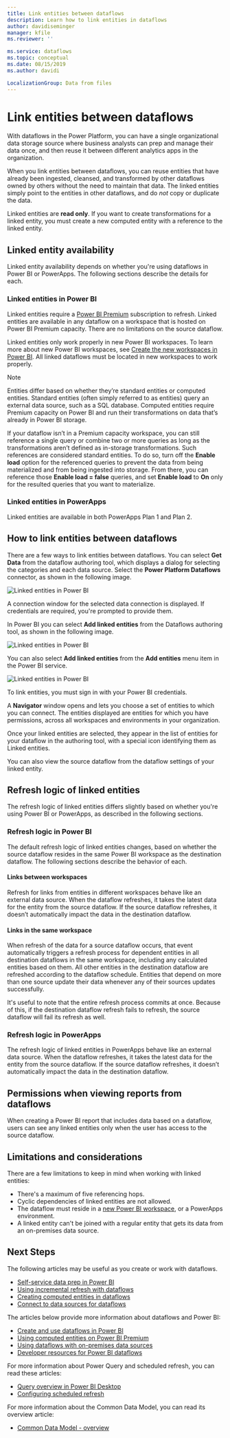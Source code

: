 ```yaml
---
title: Link entities between dataflows
description: Learn how to link entities in dataflows
author: davidiseminger
manager: kfile
ms.reviewer: ''

ms.service: dataflows
ms.topic: conceptual
ms.date: 08/15/2019
ms.author: davidi

LocalizationGroup: Data from files
---
```

# Link entities between dataflows

With dataflows in the Power Platform, you can have a single organizational data storage source where business analysts can prep and manage their data once, and then reuse it between different analytics apps in the organization. 

When you link entities between dataflows, you can reuse entities that have already been ingested, cleansed, and transformed by other dataflows owned by others without the need to maintain that data. The linked entities simply point to the entities in other dataflows, and do *not* copy or duplicate the data.

Linked entities are **read only**. If you want to create transformations for a linked entity, you must create a new computed entity with a reference to the linked entity.

## Linked entity availability

Linked entity availability depends on whether you're using dataflows in Power BI or PowerApps. The following sections describe the details for each.

### Linked entities in Power BI

Linked entities require a [Power BI Premium](https://docs.microsoft.com/power-bi/service-premium-what-is) subscription to refresh. Linked entities are available in any dataflow on a workspace that is hosted on Power BI Premium capacity. There are no limitations on the source dataflow.

Linked entities only work properly in new Power BI workspaces. To learn more about new Power BI workspaces, see [Create the new workspaces in Power BI](https://docs.microsoft.com/power-bi/service-create-the-new-workspaces). All linked dataflows must be located in new workspaces to work properly.

> [!NOTE]
> Entities differ based on whether they’re standard entities or computed entities. Standard entities (often simply referred to as entities) query an external data source, such as a SQL database. Computed entities require Premium capacity on Power BI and run their transformations on data that’s already in Power BI storage. 
>
>If your dataflow isn’t in a Premium capacity workspace, you can still reference a single query or combine two or more queries as long as the transformations aren’t defined as in-storage transformations. Such references are considered standard entities. To do so, turn off the **Enable load** option for the referenced queries to prevent the data from being materialized and from being ingested into storage. From there, you can reference those **Enable load = false** queries, and set **Enable load** to **On** only for the resulted queries that you want to materialize.

### Linked entities in PowerApps

Linked entities are available in both PowerApps Plan 1 and Plan 2.

## How to link entities between dataflows

There are a few ways to link entities between dataflows. You can select **Get Data** from the dataflow authoring tool, which displays a dialog for selecting the categories and each data source. Select the **Power Platform Dataflows** connector, as shown in the following image. 

![Linked entities in Power BI](media/dataflows-linked-entities/linked-entities-03.png)

A connection window for the selected data connection is displayed. If credentials are required, you're prompted to provide them. 

In Power BI you can select **Add linked entities** from the Dataflows authoring tool, as shown in the following image. 

![Linked entities in Power BI](media/dataflows-linked-entities/linked-entities-00.png)

You can also select **Add linked entities** from the **Add entities** menu item in the Power BI service.

![Linked entities in Power BI](media/dataflows-linked-entities/linked-entities-01.png)

To link entities, you must sign in with your Power BI credentials.

A **Navigator** window opens and lets you choose a set of entities to which you can connect. The entities displayed are entities for which you have permissions, across all workspaces and environments in your organization. 

Once your linked entities are selected, they appear in the list of entities for your dataflow in the authoring tool, with a special icon identifying them as Linked entities.

You can also view the source dataflow from the dataflow settings of your linked entity.

## Refresh logic of linked entities

The refresh logic of linked entities differs slightly based on whether you're using Power BI or PowerApps, as described in the following sections.

### Refresh logic in Power BI

The default refresh logic of linked entities changes, based on whether the source dataflow resides in the same Power BI workspace as the destination dataflow. The following sections describe the behavior of each.

#### Links between workspaces

Refresh for links from entities in different workspaces behave like an external data source. When the dataflow refreshes, it takes the latest data for the entity from the source dataflow. If the source dataflow refreshes, it doesn’t automatically impact the data in the destination dataflow.

#### Links in the same workspace

When refresh of the data for a source dataflow occurs, that event automatically triggers a refresh process for dependent entities in all destination dataflows in the same workspace, including any calculated entities based on them. All other entities in the destination dataflow are refreshed according to the dataflow schedule. Entities that depend on more than one source update their data whenever any of their sources updates successfully.

It's useful to note that the entire refresh process commits at once. Because of this, if the destination dataflow refresh fails to refresh, the source dataflow will fail its refresh as well.

### Refresh logic in PowerApps

The refresh logic of linked entities in PowerApps behave like an external data source. When the dataflow refreshes, it takes the latest data for the entity from the source dataflow. If the source dataflow refreshes, it doesn’t automatically impact the data in the destination dataflow.

## Permissions when viewing reports from dataflows

When creating a Power BI report that includes data based on a dataflow, users can see any linked entities only when the user has access to the source dataflow.

## Limitations and considerations

There are a few limitations to keep in mind when working with linked entities:

* There's a maximum of five referencing hops.
* Cyclic dependencies of linked entities are not allowed.
* The dataflow must reside in a [new Power BI workspace](https://docs.microsoft.com/power-bi/service-create-the-new-workspaces), or a PowerApps environment.
* A linked entity can't be joined with a regular entity that gets its data from an on-premises data source.


## Next Steps

The following articles may be useful as you create or work with dataflows. 

* [Self-service data prep in Power BI](dataflows-integration-overview.md)
* [Using incremental refresh with dataflows](dataflows-incremental-refresh.md)
* [Creating computed entities in dataflows](dataflows-computed-entities.md)
* [Connect to data sources for dataflows](dataflows-data-sources.md)

The articles below provide more information about dataflows and Power BI:

* [Create and use dataflows in Power BI](https://docs.microsoft.com/power-bi/service-dataflows-create-use)
* [Using computed entities on Power BI Premium](dataflows-computed-entities.md)
* [Using dataflows with on-premises data sources](https://docs.microsoft.com/power-bi/service-dataflows-on-premises-gateways)
* [Developer resources for Power BI dataflows](https://docs.microsoft.com/power-bi/service-dataflows-developer-resources)

For more information about Power Query and scheduled refresh, you can read these articles:
* [Query overview in Power BI Desktop](https://docs.microsoft.com/power-bi/desktop-query-overview)
* [Configuring scheduled refresh](https://docs.microsoft.com/power-bi/refresh-scheduled-refresh)

For more information about the Common Data Model, you can read its overview article:
* [Common Data Model - overview ](https://docs.microsoft.com/powerapps/common-data-model/overview)

